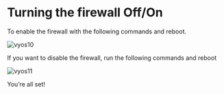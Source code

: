 # Turning the firewall Off/On
To enable the firewall with the following commands and reboot.

![vyos10](https://github.com/malvika-thakur/VyOS-Firewall/assets/60217652/78de2376-ea0f-4cfd-b791-7f0e76e0eb63)

If you want to disable the firewall, run the following commands and reboot

![vyos11](https://github.com/malvika-thakur/VyOS-Firewall/assets/60217652/d8234081-17c8-4838-829a-d970a48abfbe)

You’re all set!
